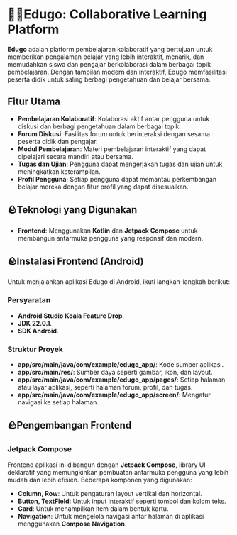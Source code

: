 # 🧑‍🏫Edugo: Collaborative Learning Platform

**Edugo** adalah platform pembelajaran kolaboratif yang bertujuan untuk memberikan pengalaman belajar yang lebih interaktif, menarik, dan memudahkan siswa dan pengajar berkolaborasi dalam berbagai topik pembelajaran. Dengan tampilan modern dan interaktif, Edugo memfasilitasi peserta didik untuk saling berbagi pengetahuan dan belajar bersama.

## Fitur Utama

- **Pembelajaran Kolaboratif**: Kolaborasi aktif antar pengguna untuk diskusi dan berbagi pengetahuan dalam berbagai topik.
- **Forum Diskusi**: Fasilitas forum untuk berinteraksi dengan sesama peserta didik dan pengajar.
- **Modul Pembelajaran**: Materi pembelajaran interaktif yang dapat dipelajari secara mandiri atau bersama.
- **Tugas dan Ujian**: Pengguna dapat mengerjakan tugas dan ujian untuk meningkatkan keterampilan.
- **Profil Pengguna**: Setiap pengguna dapat memantau perkembangan belajar mereka dengan fitur profil yang dapat disesuaikan.

## 🪨Teknologi yang Digunakan

- **Frontend**: Menggunakan **Kotlin** dan **Jetpack Compose** untuk membangun antarmuka pengguna yang responsif dan modern.

## 🪨Instalasi Frontend (Android)

Untuk menjalankan aplikasi Edugo di Android, ikuti langkah-langkah berikut:

### Persyaratan

- **Android Studio Koala Feature Drop**.
- **JDK 22.0.1**.
- **SDK Android**.


### Struktur Proyek

- **app/src/main/java/com/example/edugo_app/**: Kode sumber aplikasi.
- **app/src/main/res/**: Sumber daya seperti gambar, ikon, dan layout.
- **app/src/main/java/com/example/edugo_app/pages/**: Setiap halaman atau layar aplikasi, seperti halaman forum, profil, dan tugas.
- **app/src/main/java/com/example/edugo_app/screen/**: Mengatur navigasi ke setiap halaman.

## 🪨Pengembangan Frontend

### Jetpack Compose

Frontend aplikasi ini dibangun dengan **Jetpack Compose**, library UI deklaratif yang memungkinkan pembuatan antarmuka pengguna yang lebih mudah dan lebih efisien. Beberapa komponen yang digunakan:

- **Column, Row**: Untuk pengaturan layout vertikal dan horizontal.
- **Button, TextField**: Untuk input interaktif seperti tombol dan kolom teks.
- **Card**: Untuk menampilkan item dalam bentuk kartu.
- **Navigation**: Untuk mengelola navigasi antar halaman di aplikasi menggunakan **Compose Navigation**.


